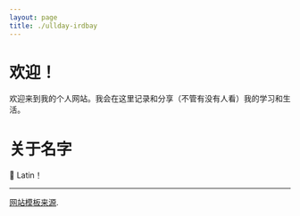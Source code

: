 ```yaml
---
layout: page
title: ./ullday-irdbay
---
```


# 欢迎！

欢迎来到我的个人网站。我会在这里记录和分享（不管有没有人看）我的学习和生活。


# 关于名字

:pig: Latin！

---

<div class="small center">
<p><a href="https://github.com/missing-semester-cn/missing-semester-cn">网站模板来源</a>.</p>
<!-- <p>Licensed under CC BY-NC-SA.</p> -->
<!-- <p>See <a href="/license">here</a> for contribution &amp; translation guidelines.</p> -->
</div>
